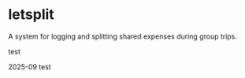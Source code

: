 # letsplit
A system for logging and splitting shared expenses during group trips.

test

2025-09 test

